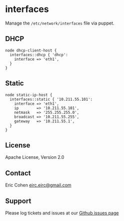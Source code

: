 interfaces
==========

Manage the `/etc/network/interfaces` file via puppet.

DHCP
----

    node dhcp-client-host {
      interfaces::dhcp { 'dhcp':
        interface => 'eth1',
      }
    }

Static
------

    node static-ip-host {
      interfaces::static { '10.211.55.101':
        interface => 'eth1',
        ip        => '10.211.55.101',
        netmask   => '255.255.255.0',
        broadcast => '10.211.55.255',
        gateway   => '10.211.55.1',
      }
    }

License
-------

Apache License, Version 2.0

Contact
-------

Eric Cohen <eirc.eirc@gmail.com>

Support
-------

Please log tickets and issues at our [Github issues page](https://github.com/eirc/puppet-interfaces/issues)
